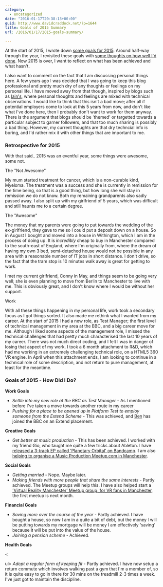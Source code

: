 ```yaml
---
category:
  - uncategorized
date: "2016-01-17T20:38:13+00:00"
guid: http://www.davidcraddock.net/?p=1644
title: Goals of 2015 Summary
url: /2016/01/17/2015-goals-summary/

---
```

At the start of 2015, I wrote down [some goals for 2015](http://www.davidcraddock.net/2015/01/17/goals-for-the-year-2015/). Around half-way through the year, I revisited these goals with [some thoughts on how well I'd done](http://www.davidcraddock.net/2015/09/01/goals-for-the-year-2015-midway-update/). Now 2015 is over, I want to reflect on what has been achieved and what hasn't.

I also want to comment on the fact that I am discussing personal things here. A few years ago I was decided that I was going to keep this blog professional and pretty much dry of any thoughts or feelings on my personal life. I have moved away from that though, inspired by blogs such as [Iain's](http://www.cubicgarden.com), where personal thoughts and feelings are mixed with technical observations. I would like to think that this isn't a bad move; after all if potential employers come to look at this 5 years from now, and don't like what I've done here, then I probably don't want to work for them anyway. There is the argument that blogs should be 'themed' or targetted towards a particular subject to garner followers, and that too much sharing is possibly a bad thing. However, my current thoughts are that dry techncial info is boring, and I'd rather mix it with other things that are important to me.

### Retrospective for 2015

With that said.. 2015 was an eventful year, some things were awesome, some not.

The "Not Awesome"

My mum started treatment for cancer, which is a non-curable kind, Myeloma. The treatment was a success and she is currently in remission for the time being, so that is a good thing, but how long she will stay in remission we do not know. Both my remaining grandparents also sadly passed away. I also split up with my girlfriend of 5 years, which was difficult and still haunts me to a certain degree.

The "Awesome"

The money that my parents were going to put towards the wedding of the ex-girlfriend, they gave to me so I could put a deposit down on a house. So in August I bought and moved into a house in Withington, which I am in the process of doing up. It is _incredibly_ cheap to buy in Manchester compared to the south-east of England, where I'm originally from, where the dream of having my own 3 bed, semi-detached house would not be possible in any area with a reasonable number of IT jobs in short distance. I don't drive, so the fact that the tram stop is 10 minutes walk away is great for getting to work.

I met my current girlfriend, Conny in May, and things seem to be going very well; she is even planning to move from Berlin to Manchester to live with me. This is obviously great, and I don't know where I would be without her support.

Work

With all these things happening in my personal life, work took a secondary focus as I got things sorted. It also made me rethink what I wanted from my career. At the start of 2015 I had a new role, as Test Manager; the first level of technical management in my area at the BBC, and a big career move for me. Although I liked some aspects of the management role, I missed the technical challenges that had pretty much characterised the last 10 years of my career. There was not much direct coding, and I felt I was in danger of losing that aspect of my work. I took a 6 month attachment to R&D, which had me working in an extremely challenging technical role, on a HTML5 360 VR engine. In April when this attachment ends, I am looking to continue in a technical role of some description, and not return to pure management, at least for the meantime.

### Goals of 2015 - How Did I Do?

 **Work Goals**

- _Settle into my new role at the BBC as Test Manager_ \- As I mentioned before I've taken a move towards another route in my career
- _Pushing for a place to be opened up in Platform Test to employ someone from the Extend Scheme_ \- This was achieved, and [Ben](https://twitter.com/bmustillrose) has joined the BBC on an Extend placement.

**Creative Goals**

- _Get better at music production_ \- This has been achieved. I worked with my friend Gio, who taught me quite a few tricks about Ableton. I have [released a 3-track EP called 'Planetary Orbital' on Bandcamp](http://cachebuster.bandcamp.com/releases). I am also [helping to organise a Music Production Meetup.com in Manchester](http://www.meetup.com/Manchester-Synth-and-Electronic-Music-Production-Group/).

**Social Goals**

- _Getting married_ \- Nope. Maybe later.
- _Making friends with more people that share the same interests_ \- Partly achieved. The Meetup groups will help this. I have also helped start a ['Virtual Reality Manchester' Meetup group, for VR fans in Manchester](http://www.meetup.com/VRManchester), the first meetup is next month.

**Financial Goals**

- _Saving more over the course of the year_ \- Partly achieved. I have bought a house, so now I am in a quite a bit of debt, but the money I will be putting towards my mortgage will be money I am effectively 'saving' because it will be put into the value of the house.
- _Joining a pension scheme_ \- Achieved.

**Health Goals**

<

ul>
_Adopt a regular form of keeping fit_ \- Partly achieved. I have now setup a return commute which involves walking past a gym that I'm a member of, so it is quite easy to go in there for 30 mins on the treadmill 2-3 times a week. I've just got to maintain the discipline.
